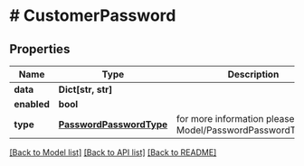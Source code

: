 # # CustomerPassword


## Properties 


Name | Type | Description | Notes
------------ | ------------- | ------------- | -------------
**data**| **Dict[str, str]** |   | [optional]
**enabled**| **bool** |   | [optional]
**type**| [**PasswordPasswordType**](PasswordPasswordType.md) |  for more information please, see Model/PasswordPasswordType.php  | [optional]


[[Back to Model list]](../../README.md#models) [[Back to API list]](../../README.md#endpoints) [[Back to README]](../../README.md)

